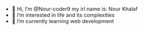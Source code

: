 - 👋 Hi, I’m @Nour-coder9 my irl name is: Nour Khalaf
- 👀 I’m interested in life and its complexities 
- 🌱 I’m currently learning web development 

<!---
Nour-coder9/Nour-coder9 is a ✨ special ✨ repository because its `README.md` (this file) appears on your GitHub profile.
You can click the Preview link to take a look at your changes.
--->
